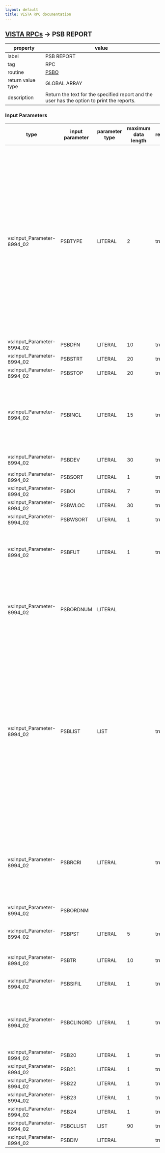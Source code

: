 ```yaml
---
layout: default
title: VISTA RPC documentation
---
```




## [VISTA RPCs](TableOfContent.md) &#8594; PSB REPORT 

 property | value 
--- | --- 
 label | PSB REPORT
 tag | RPC
 routine | [PSBO](http://code.osehra.org/dox/Routine_PSBO_source.html)
 return value type | GLOBAL ARRAY
 description | Return the text for the specified report and the user has the option to print the reports.

### Input Parameters

| type | input parameter | parameter type | maximum data length | required | description | 
| --- | --- | --- | --- | --- | --- | 
| vs:Input_Parameter-8994_02 | PSBTYPE | LITERAL | 2 | true | Contains the character designation for the needed report:AL: Allergy RequestBL: Bar Code LabelBZ: Bar Code LabelCE: Coversheet - Expired/DC'd/Expiring OrdersCI: Coversheet - IV OverviewCM: Coversheet - Medication OverviewCP: Coversheet - PRN OverviewDL: Due ListDO: Display OrderIV: IV Bag StatusMD: Missing Dose by WardMH: Medication Administration HistoryML: Medication LogMM: Missed MedicationMT: Medication Therapy ReportMV: Medication Variance LogPE: PRN EffectivenessPF: Patient Record FlagPI: Patient InquiryPM: Patient Medication HistorySF: Unable To Scan DetailST: Unable To Scan SummaryVT: Cumulative VitalsWA: Ward Administration TimesXA: Unknown Action Status | 
| vs:Input_Parameter-8994_02 | PSBDFN | LITERAL | 10 | true | Patient IEN | 
| vs:Input_Parameter-8994_02 | PSBSTRT | LITERAL | 20 | true | Internal Fileman Start Date/Time | 
| vs:Input_Parameter-8994_02 | PSBSTOP | LITERAL | 20 | true | Fileman Stop Date/Time | 
| vs:Input_Parameter-8994_02 | PSBINCL | LITERAL | 15 | true | Contains the parameters for a Due List in up-arrow pieces. Piece   1: 1/0 Include Continuous Meds        2: 1/0 Include PRN Meds        3: 1/0 Include OnCall Meds        4: 1/0 Include OneTime Meds        5: 1/0 Include Comments        6: 1/0 Include Auditsblanks at the end of the report. | 
| vs:Input_Parameter-8994_02 | PSBDEV | LITERAL | 30 | true | Contains the name of the device that the report prints to. | 
| vs:Input_Parameter-8994_02 | PSBSORT | LITERAL | 1 | true | Sorts the report by patient or by ward | 
| vs:Input_Parameter-8994_02 | PSBOI | LITERAL | 7 | true | Order/Orderable Item number.  | 
| vs:Input_Parameter-8994_02 | PSBWLOC | LITERAL | 30 | true | Ward Location  | 
| vs:Input_Parameter-8994_02 | PSBWSORT | LITERAL | 1 | true | Sort By Patient - \P\  or By Bed     - \B\ | 
| vs:Input_Parameter-8994_02 | PSBFUT | LITERAL | 1 | true | Contains the parameters for Due list in up-arrow pieces Piece   1: 1/0 Include Blanks (Changes/Addendums)        2: 1/0 Include IV Meds        3: 1/0 Include Unit Dose Meds        4: 1/0 Include Future Orders | 
| vs:Input_Parameter-8994_02 | PSBORDNUM | LITERAL |  |  | The PSBORDNUM is the pharmacy order number from the Inpatient Medicationspackage. Example: 10U or 10V This order number is used to do a lookup of medications by orderable item for the medication history report. | 
| vs:Input_Parameter-8994_02 | PSBLIST | LIST |  | true | This  OPTIONAL  parameter contains list of data to input for the creating of a report.  The report's developer/designer should be aware ofthe type of information to be input via this parameter.  For example per the BCMA Medication Therapy Report , this parameter will contain a list ofDispensed Drug(s)/VA Drug Classification(s)/Orderable Items to be used per a \Medical Therapy Report\. Each item in the list will be tagged respectively: \DD\/\VAC\/\OIT\  Eachitem will have the appropriate file pointer data as \^\piece #3. example: List[0]=        \MT^OIT^1043\List[1]=        \MT^OIT^475\List[2]=        \MT^OIT^464\List[3]=        \MT^OIT^88\   The data in the list will be filed into SUBFILE #53.692  (MULTIPLE). | 
| vs:Input_Parameter-8994_02 | PSBRCRI | LITERAL |  | true | Optional parameter contains \additional\ report criteria.  The Idea is to make the first part of the data to designate the purpose of the databeing input.  An example is to send an addition \Query Date\ the literal \QD^3070419.1200\  could be the input data.    Current list of tags:  \QD\ - query date | 
| vs:Input_Parameter-8994_02 | PSBORDNM |  |  |  |  | 
| vs:Input_Parameter-8994_02 | PSBPST | LITERAL | 5 | true | IDENTIFIES THE PRIMARY, SECONDARY AND TERTIARY SORT ORDERS FOR THE REPORT SEPARATED BY \^\. | 
| vs:Input_Parameter-8994_02 | PSBTR | LITERAL | 10 | true | This field defines what sub-headers will be printed on the report. | 
| vs:Input_Parameter-8994_02 | PSBSIFIL | LITERAL | 1 | true | Include Special Instructions/Other Print Info on report Yes/No.0 = No1 = Yes | 
| vs:Input_Parameter-8994_02 | PSBCLINORD | LITERAL | 1 | true | This field is an indicator as to what mode the report will be run in.  Clinic order mode or Inpatient mode.  This is an exclusive mode for certain reports to run in.C = Clinic Orders onlyI = Inpatient Orders only | 
| vs:Input_Parameter-8994_02 | PSB20 | LITERAL | 1 | true | Reserved parameter 20 for future use. | 
| vs:Input_Parameter-8994_02 | PSB21 | LITERAL | 1 | true | Reserved parameter 21 for future use. | 
| vs:Input_Parameter-8994_02 | PSB22 | LITERAL | 1 | true | Reserved parameter 22 for future use. | 
| vs:Input_Parameter-8994_02 | PSB23 | LITERAL | 1 | true | Reserved parameter 23 for future use. | 
| vs:Input_Parameter-8994_02 | PSB24 | LITERAL | 1 | true | Reserved parameter 24 for future use. | 
| vs:Input_Parameter-8994_02 | PSBCLLIST | LIST | 90 | true | LIST ARRAY FOR CLINICS | 
| vs:Input_Parameter-8994_02 | PSBDIV | LITERAL |  | true | Division | 